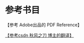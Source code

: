 # 参考书目

【参考 Adobe出品的 PDF Reference】

[【参考csdn 秋风之刀 博主的翻译】](https://blog.csdn.net/steve\_cui/category\_7978733.html)
